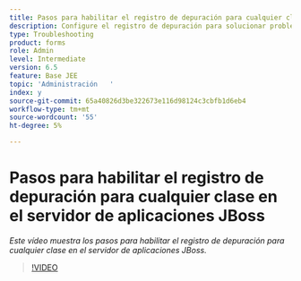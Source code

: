 ```yaml
---
title: Pasos para habilitar el registro de depuración para cualquier clase en el servidor de aplicaciones JBoss
description: Configure el registro de depuración para solucionar problemas relacionados con el servidor de aplicaciones JBoss
type: Troubleshooting
product: forms
role: Admin
level: Intermediate
version: 6.5
feature: Base JEE
topic: 'Administración   '
index: y
source-git-commit: 65a40826d3be322673e116d98124c3cbfb1d6eb4
workflow-type: tm+mt
source-wordcount: '55'
ht-degree: 5%

---
```



# Pasos para habilitar el registro de depuración para cualquier clase en el servidor de aplicaciones JBoss

*Este vídeo muestra los pasos para habilitar el registro de depuración para cualquier clase en el servidor de aplicaciones JBoss.*

>[!VIDEO](https://video.tv.adobe.com/v/335522?quality=9&learn=on)